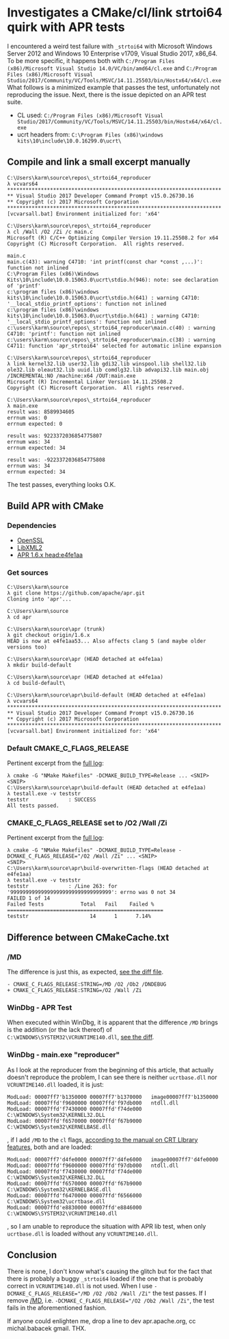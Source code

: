 # Investigates a CMake/cl/link strtoi64 quirk with APR tests

I encountered a weird test failure with ```_strtoi64``` with Microsoft Windows Server 2012 and Windows 10 Enterprise v1709, Visual Studio 2017, x86_64. To be more specific, it happens both with ```C:/Program Files (x86)/Microsoft Visual Studio 14.0/VC/bin/amd64/cl.exe``` and ```C:/Program Files (x86)/Microsoft Visual Studio/2017/Community/VC/Tools/MSVC/14.11.25503/bin/Hostx64/x64/cl.exe``` What follows is a minimized example that passes the test, unfortunately not reproducing the issue. Next, there is the issue depicted on an APR test suite.

* CL used: ```C:/Program Files (x86)/Microsoft Visual Studio/2017/Community/VC/Tools/MSVC/14.11.25503/bin/Hostx64/x64/cl.exe```
* ucrt headers from: ```C:\Program Files (x86)\windows kits\10\include\10.0.16299.0\ucrt\```

## Compile and link a small excerpt manually
```
C:\Users\karm\source\repos\_strtoi64_reproducer
λ vcvars64
**********************************************************************
** Visual Studio 2017 Developer Command Prompt v15.0.26730.16
** Copyright (c) 2017 Microsoft Corporation
**********************************************************************
[vcvarsall.bat] Environment initialized for: 'x64'

C:\Users\karm\source\repos\_strtoi64_reproducer
λ cl /Wall /O2 /Zi /c main.c
Microsoft (R) C/C++ Optimizing Compiler Version 19.11.25508.2 for x64
Copyright (C) Microsoft Corporation.  All rights reserved.

main.c
main.c(43): warning C4710: 'int printf(const char *const ,...)': function not inlined
C:\Program Files (x86)\Windows Kits\10\include\10.0.15063.0\ucrt\stdio.h(946): note: see declaration of 'printf'
c:\program files (x86)\windows kits\10\include\10.0.15063.0\ucrt\stdio.h(641) : warning C4710: '__local_stdio_printf_options': function not inlined
c:\program files (x86)\windows kits\10\include\10.0.15063.0\ucrt\stdio.h(641) : warning C4710: '__local_stdio_printf_options': function not inlined
c:\users\karm\source\repos\_strtoi64_reproducer\main.c(40) : warning C4710: 'printf': function not inlined
c:\users\karm\source\repos\_strtoi64_reproducer\main.c(38) : warning C4711: function 'apr_strtoi64' selected for automatic inline expansion

C:\Users\karm\source\repos\_strtoi64_reproducer
λ link kernel32.lib user32.lib gdi32.lib winspool.lib shell32.lib ole32.lib oleaut32.lib uuid.lib comdlg32.lib advapi32.lib main.obj /INCREMENTAL:NO /machine:x64 /OUT:main.exe
Microsoft (R) Incremental Linker Version 14.11.25508.2
Copyright (C) Microsoft Corporation.  All rights reserved.

C:\Users\karm\source\repos\_strtoi64_reproducer
λ main.exe
result was: 8589934605
errnum was: 0
errnum expected: 0

result was: 9223372036854775807
errnum was: 34
errnum expected: 34

result was: -9223372036854775808
errnum was: 34
errnum expected: 34
```

The test passes, everything looks O.K.

## Build APR with CMake

### Dependencies
 * [OpenSSL](https://ci.modcluster.io/job/openssl-windows/arch=64,label=w2k12r2/33/artifact/OpenSSL_1_0_2h-64.zip)
 * [LibXML2](https://ci.modcluster.io/job/libxml2-windows/arch=64,label=w2k12r2/12/artifact/libxml2-v2.9.4-64.zip)
 * [APR 1.6.x head:e4fe1aa](https://github.com/apache/apr/tree/e4fe1aa5321ea9742b902db3763238b4c3b1a1c4)

### Get sources

```
C:\Users\karm\source
λ git clone https://github.com/apache/apr.git
Cloning into 'apr'...

C:\Users\karm\source
λ cd apr

C:\Users\karm\source\apr (trunk)
λ git checkout origin/1.6.x
HEAD is now at e4fe1aa53... Also affects clang 5 (and maybe older versions too)

C:\Users\karm\source\apr (HEAD detached at e4fe1aa)
λ mkdir build-default

C:\Users\karm\source\apr (HEAD detached at e4fe1aa)
λ cd build-default\

C:\Users\karm\source\apr\build-default (HEAD detached at e4fe1aa)
λ vcvars64
**********************************************************************
** Visual Studio 2017 Developer Command Prompt v15.0.26730.16
** Copyright (c) 2017 Microsoft Corporation
**********************************************************************
[vcvarsall.bat] Environment initialized for: 'x64'
```

### Default CMAKE_C_FLAGS_RELEASE

Pertinent excerpt from the [full log](https://gist.githubusercontent.com/Karm/d089dca61dfb4be1ef8437b5e7ad4f5d/raw/c33c4b654e07058a72dc2017e57079be91b0b388/gistfile1.txt):
```
λ cmake -G "NMake Makefiles" -DCMAKE_BUILD_TYPE=Release ... <SNIP>
<SNIP>
C:\Users\karm\source\apr\build-default (HEAD detached at e4fe1aa)
λ testall.exe -v teststr
teststr             : SUCCESS
All tests passed.
```

### CMAKE_C_FLAGS_RELEASE set to /O2 /Wall /Zi

Pertinent excerpt from the [full log](https://gist.githubusercontent.com/Karm/ef024f2d67dbbc0923357930055dacf0/raw/697e726de3ddb40cc5d7b330340c76a1f33aa7c7/gistfile1.txt):
```
λ cmake -G "NMake Makefiles" -DCMAKE_BUILD_TYPE=Release -DCMAKE_C_FLAGS_RELEASE="/O2 /Wall /Zi" ... <SNIP>
<SNIP>
C:\Users\karm\source\apr\build-overwritten-flags (HEAD detached at e4fe1aa)
λ testall.exe -v teststr
teststr             : /Line 263: for '999999999999999999999999999999999': errno was 0 not 34
FAILED 1 of 14
Failed Tests            Total   Fail    Failed %
===================================================
teststr                    14      1      7.14%
```

## Difference between CMakeCache.txt
### /MD
The difference is just this, as expected, [see the diff file](http://www.mergely.com/38UMnLC3/).

```
- CMAKE_C_FLAGS_RELEASE:STRING=/MD /O2 /Ob2 /DNDEBUG
+ CMAKE_C_FLAGS_RELEASE:STRING=/O2 /Wall /Zi
```
### WinDbg - APR Test
When executed within WinDbg, it is apparent that the difference ```/MD``` brings is the addition (or the lack thereof) of ```C:\WINDOWS\SYSTEM32\VCRUNTIME140.dll```, [see the diff](http://www.mergely.com/b5GTkE39/).
### WinDbg - main.exe "reproducer"
As I look at the reproducer from the beginning of this article, that actually doesn't reproduce the problem, I can see there is neither ```ucrtbase.dll``` nor ```VCRUNTIME140.dll``` loaded, it is just:
```
ModLoad: 00007ff7'b1350000 00007ff7'b1370000   image00007ff7'b1350000
ModLoad: 00007ffd'f9600000 00007ffd'f97db000   ntdll.dll
ModLoad: 00007ffd'f7430000 00007ffd'f74de000   C:\WINDOWS\System32\KERNEL32.DLL
ModLoad: 00007ffd'f6570000 00007ffd'f67b9000   C:\WINDOWS\System32\KERNELBASE.dll
```
, if I add ```/MD``` to the ```cl``` flags, [according to the manual on CRT LIbrary features](https://msdn.microsoft.com/en-us/library/abx4dbyh.aspx?f=255&MSPPError=-2147217396), both and are loaded:
```
ModLoad: 00007ff7'd4fe0000 00007ff7'd4fe6000   image00007ff7'd4fe0000
ModLoad: 00007ffd'f9600000 00007ffd'f97db000   ntdll.dll
ModLoad: 00007ffd'f7430000 00007ffd'f74de000   C:\WINDOWS\System32\KERNEL32.DLL
ModLoad: 00007ffd'f6570000 00007ffd'f67b9000   C:\WINDOWS\System32\KERNELBASE.dll
ModLoad: 00007ffd'f6470000 00007ffd'f6566000   C:\WINDOWS\System32\ucrtbase.dll
ModLoad: 00007ffd'e8830000 00007ffd'e8846000   C:\WINDOWS\SYSTEM32\VCRUNTIME140.dll
```
, so I am unable to reproduce the situation with APR lib test, when only ```ucrtbase.dll``` is loaded without any ```VCRUNTIME140.dll```.

## Conclusion
There is none, I don't know what's causing the glitch but for the fact that there is probably a buggy ```_strtoi64``` loaded if the one that is probably correct in ```VCRUNTIME140.dll``` is not used. When I use ```-DCMAKE_C_FLAGS_RELEASE="/MD /O2 /Ob2 /Wall /Zi"``` the test passes. If I remove [/MD](https://docs.microsoft.com/en-us/cpp/build/reference/md-mt-ld-use-run-time-library), i.e. ```-DCMAKE_C_FLAGS_RELEASE="/O2 /Ob2 /Wall /Zi"```, the test fails in the aforementioned fashion.

If anyone could enlighten me, drop a line to dev apr.apache.org, cc michal.babacek gmail. THX.
